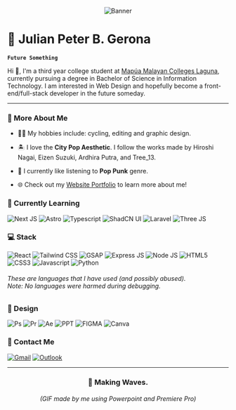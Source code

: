 <p align="center"><img alt="Banner" src="./banner/waves-banner.gif"></p>

# 🌊 Julian Peter B. Gerona

**`Future Something`**

Hi 👋, I'm a third year college student at [Mapúa Malayan Colleges Laguna], currently pursuing a degree in Bachelor of Science in Information Technology. I am interested in Web Design and hopefully become a front-end/full-stack developer in the future someday.

[Mapúa Malayan Colleges Laguna]: https://mcl.edu.ph/

---

### 🌱 More About Me

- 🚴‍♂️ My hobbies include: cycling, editing and graphic design.

- 🏝 I love the **City Pop Aesthetic**. I follow the works made by Hiroshi Nagai, Eizen Suzuki, Ardhira Putra, and Tree_13.

- 🎸 I currently like listening to **Pop Punk** genre.

- 🌐 Check out my [Website Portfolio] to learn more about me!

[Website Portfolio]: https://jp-gerona.github.io/

### 🔰 Currently Learning

![Next JS](https://img.shields.io/badge/next%20js-000000?style=for-the-badge&logo=nextdotjs&logoColor=white)
![Astro](https://img.shields.io/badge/Astro-0C1222?style=for-the-badge&logo=astro&logoColor=FDFDFE)
![Typescript](https://img.shields.io/badge/TypeScript-007ACC?style=for-the-badge&logo=typescript&logoColor=white)
![ShadCN UI](https://img.shields.io/badge/shadcn%2Fui-000000?style=for-the-badge&logo=shadcnui&logoColor=white)
![Laravel](https://img.shields.io/badge/Laravel-FF2D20?style=for-the-badge&logo=laravel&logoColor=white)
![Three JS](https://img.shields.io/badge/ThreeJs-black?style=for-the-badge&logo=three.js&logoColor=white)

### 💻 Stack

![React](https://img.shields.io/badge/React-20232A?style=for-the-badge&logo=react&logoColor=61DAFB)
![Tailwind CSS](https://img.shields.io/badge/Tailwind_CSS-38B2AC?style=for-the-badge&logo=tailwind-css&logoColor=white)
![GSAP](https://img.shields.io/badge/GSAP-0F110F?style=for-the-badge&logo=greensock&logoColor=88CE02)
![Express JS](https://img.shields.io/badge/Express%20js-000000?style=for-the-badge&logo=express&logoColor=white)
![Node JS](https://img.shields.io/badge/Node%20js-339933?style=for-the-badge&logo=nodedotjs&logoColor=white)
![HTML5](https://img.shields.io/badge/HTML5-E34F26?style=for-the-badge&logo=html5&logoColor=white)
![CSS3](https://img.shields.io/badge/CSS3-1572B6?style=for-the-badge&logo=css3&logoColor=white)
![Javascript](https://img.shields.io/badge/JavaScript-323330?style=for-the-badge&logo=javascript&logoColor=F7DF1E)
![Python](https://img.shields.io/badge/Python-FFD43B?style=for-the-badge&logo=python&logoColor=blue)

<h6>These are languages that I have used (and possibly abused).<br />
Note: No languages <i>were harmed</i> during debugging.</h6>

### 🎨 Design

![Ps](https://img.shields.io/badge/Adobe%20Photoshop-31A8FF?style=for-the-badge&logo=Adobe%20Photoshop&logoColor=black)
![Pr](https://img.shields.io/badge/Adobe%20Premiere%20Pro-9999FF?style=for-the-badge&logo=Adobe%20Premiere%20Pro&logoColor=white)
![Ae](https://img.shields.io/badge/Adobe%20after%20affects-CF96FD?style=for-the-badge&logo=Adobe%20after%20effects&logoColor=393665)
![PPT](https://img.shields.io/badge/Microsoft_PowerPoint-B7472A?style=for-the-badge&logo=microsoft-powerpoint&logoColor=white)
![FIGMA](https://img.shields.io/badge/Figma-F24E1E?style=for-the-badge&logo=figma&logoColor=white)
![Canva](https://img.shields.io/badge/Canva-%2300C4CC.svg?&style=for-the-badge&logo=Canva&logoColor=white)

### 📩 Contact Me

[![Gmail](https://img.shields.io/badge/Gmail-D14836?style=for-the-badge&logo=gmail&logoColor=white&link=mailto:julianpetergerona@gmail.com)](mailto:julianpetergerona@gmail.com)
[![Outlook](https://img.shields.io/badge/Microsoft_Outlook-0078D4?style=for-the-badge&logo=microsoft-outlook&logoColor=white&link=mailto:2022jpbgerona@live.mcl.edu.ph)](mailto:2022jpbgerona@live.mcl.edu.ph)

---

<h3 align="center">🌊 Making Waves.</h3>
<h6 align="center">(GIF made by me using Powerpoint and Premiere Pro)
